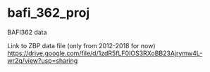 # bafi_362_proj
BAFI362 data

Link to ZBP data file (only from 2012-2018 for now)
https://drive.google.com/file/d/1zdR5fLF0IOS3RXoBB23Ajrymw4L-wr2q/view?usp=sharing
